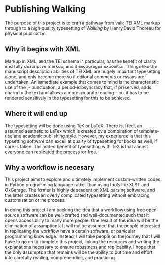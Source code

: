 # Publishing Walking
The purpose of this project is to craft a pathway from valid TEI XML markup through to a high-quality typesetting of _Walking_ by Henry David Thoreau for physical publication.

## Why it begins with XML
Markup in XML, and the TEI schema in particular, has the benefit of clarity and fully descriptive markup, and it encourages exposition. Things like the manuscript description abilities of TEI XML are hugely important typesetting alone, and only become more so if editorial comments or essays are undertaken. An immediate example that comes to mind is the characteristic use of the *,-* punctuation, a period-idiosyncracy that, if preserved, adds charm to the text and allows a more accurate reading - but it has to be rendered sensitively in the typesetting for this to be achieved.

## Where it will end up
The typesetting will be done using TeX or LaTeX. There is, I feel, an assumed aesthetic to LaTex which is created by a combination of template-use and academic publishing style. However, my experience is that this typsetting software can excell at quality of typesetting for books as well, if care is taken. The added benefit of typesetting with TeX is that almost everyone can replicated the process for free.

## Why a workflow is necesary
This project aims to explore and ultimately implement custom-written codes in Python programming language rather than using tools like XLST and OxGarage. The former is highly dependent on XML parsing software, and the latter creates an overly complicated typesetting without embracing customisation of the process.

In doing this project I am backing the idea that a workflow using free open-source software can be well-crafted and well-documented such that it opens accessibility to many more people. One result of this idea will be the elimination of assumptions. It will not be assumed that the people interested in replicating the workflow have a certain software, or particular programming knowledge. Instead, I will take people on the journey that I will have to go on to complete this project, linking the resources and writing the explanations necessary to ensure robustness and replicability. I hope that the only assumption that remains will be the ability to put time and effort into carefully reading, comprehending, and practicing.

